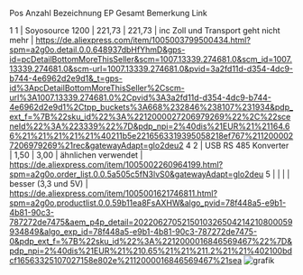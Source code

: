 
Pos	Anzahl		Bezeichnung		EP		Gesamt		Bemerkung		Link

1	1	|	Soyosource 1200	|	221,73	|	221,73	|	inc Zoll und Transport geht nicht mehr	|	https://de.aliexpress.com/item/1005003799500434.html?spm=a2g0o.detail.0.0.648937dbHfYhmD&gps-id=pcDetailBottomMoreThisSeller&scm=1007.13339.274681.0&scm_id=1007.13339.274681.0&scm-url=1007.13339.274681.0&pvid=3a2fd11d-d354-4dc9-b744-4e6962d2e9d1&_t=gps-id%3ApcDetailBottomMoreThisSeller%2Cscm-url%3A1007.13339.274681.0%2Cpvid%3A3a2fd11d-d354-4dc9-b744-4e6962d2e9d1%2Ctpp_buckets%3A668%232846%238107%231934&pdp_ext_f=%7B%22sku_id%22%3A%2212000027206979269%22%2C%22sceneId%22%3A%223339%22%7D&pdp_npi=2%40dis%21EUR%21%21164.66%21%21%21%21%21%40211b5e2216563319395058218ef767%2112000027206979269%21rec&gatewayAdapt=glo2deu2
4	2	|	USB RS 485 Konverter	|	1,50	|	3,00	|	ähnlichen verwendet	|	https://de.aliexpress.com/item/1005002260964199.html?spm=a2g0o.order_list.0.0.5a505c5fN3lvS0&gatewayAdapt=glo2deu
5		|		|		|		|	besser (3,3 und 5V)	|	https://de.aliexpress.com/item/1005001621746811.html?spm=a2g0o.productlist.0.0.59b11ea8FsAXHW&algo_pvid=78f448a5-e9b1-4b81-90c3-787272de7475&aem_p4p_detail=2022062705215010326504214210800059934849&algo_exp_id=78f448a5-e9b1-4b81-90c3-787272de7475-0&pdp_ext_f=%7B%22sku_id%22%3A%2212000016846569467%22%7D&pdp_npi=2%40dis%21EUR%21%210.65%21%21%211.2%21%21%402100bdcf16563325107027158e802e%2112000016846569467%21sea
![grafik](https://user-images.githubusercontent.com/125013125/223680168-303d4bb0-1760-4113-8676-f5d3c5de4190.png)
